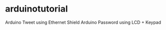 arduinotutorial
===============

Arduino Tweet using Ethernet Shield
Arduino Password using LCD + Keypad
